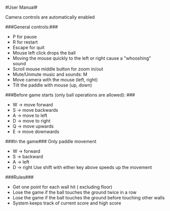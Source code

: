 #User Manual#

Camera controls are automatically enabled

###General controls:###
* P for pause
* R for restart
* Escape for quit
* Mouse left click drops the ball
* Moving the mouse quickly to the left or right cause a "whooshing" sound
* Scroll mouse middle button for zoom in/out
* Mute/Unmute music and sounds: M
* Move camera with the mouse (left, right)
* Tilt the paddle with mouse (up, down)

###Before game starts (only ball operations are allowed): ###
* W -> move forward
* S -> move backwards
* A -> move to left
* D -> move to right
* Q -> move upwards
* E -> move downwards

###In the game###
Only paddle movement
* W -> forward
* S -> backward
* A -> left
* D -> right
Use shift with either key above speeds up the movement

###Rules###
* Get one point for each wall hit ( excluding floor)
* Lose the game if the ball touches the ground twice in a row 
* Lose the game if the ball touches the ground before touching other walls
* System keeps track of current score and high score
